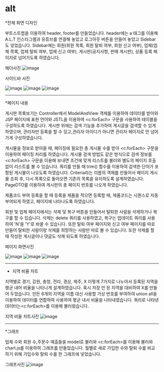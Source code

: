 # alt

*전체 화면 디자인 

부트스트랩을 이용하여 header, footer를 만들었습니다.
header에는 a 태그를 이용해 A.L.T 인스타그램과 유튜브를 연결해 놓았고 로그아웃 버튼을 만들어 놓았고 Sidebar도 넣었습니다.
Sidebar에는 회원(회원 목록, 회원 탈퇴 여부, 회원 신고 여부), 업체(업체 목록, 업체 탈퇴 여부, 업체 신고 여부),
게시판(공지사항, 판매 게시판), 상품 등록 페이지로 넘어가도록 하였습니다.

헤더사진
![image](https://user-images.githubusercontent.com/81661575/114122161-a9b7c000-992a-11eb-939f-53192a9c6a32.png)

사이드바 사진

 ![image](https://user-images.githubusercontent.com/81661575/114121947-4b8add00-992a-11eb-90c5-6b2d8a540f7d.png)
 ![image](https://user-images.githubusercontent.com/81661575/114122006-65c4bb00-992a-11eb-8fc7-9d25af94b12d.png)
 ![image](https://user-images.githubusercontent.com/81661575/114122063-7aa14e80-992a-11eb-906c-edd276736f84.png)


------------------------------------------------------------------------------------------------------------------------

*페이지 내용

게시판 목록보기는 Controller에서 ModelAndView 객체를 이용하여 데이터를 받아와 JSP 페이지에 표현 언어와 JSTL을 이용하여 <c:forEach> 구문을 사용하여 테이블을 구성하도록 하였습니다.
게시판 위에는 검색 기능을 추가하여 게시글을 검색할 수 있게 하였으며, 관리자만 등록을 할 수 있고,관리자 아이디가 아니면 관리자 페이지로 안 넘어가게 구성하였습니다.

게시물을 정보로 받아올 때, 페이징에 필요한 총 게시물 수를 받아 <c:forEach> 구문을 이용하여 페이징 처리를 하였습니다.
게시물 검색 방법도 같은 방식으로 검색 정보를 <c:forEach> 구문을 이용해 보내면 조건에 맞게 리스트를 불러와 별도의 페이지 호출 없이 리스트를 볼 수 있습니다.
쿼리를 만들 때 trim() 함수를 이용하여 검색한 단어가 포함된 게시물이 나오도록 하였습니다.
Criteria라는 이름의 객체를 만들어서 페이지 게시물 조회 후, 다시 목록으로 돌아오면 기존의 목록을 유지하도록 설계하였습니다.
PageDTO를 이용하여 게시판의 총 페이지 번호를 나오게 하였습니다.

제품코드 부여 등록을 할 때 등록을 제품을 적으면 등록할 때, 제품코드는 시퀀스로 자동 부여되게 하였고, 페이지에 나타나도록 하였습니다.

회원 및 업체 페이지에서는 삭제 및 복구 버튼을 만들어서 탈퇴한 사람을 삭제하거나 복구를 할 수 있습니다. 삭제는 delete 쿼리를 사용하였고,
복구는 업데이트 쿼리를 사용하여 'N'을 'Y'로 바꿀 수 있습니다. 또한 탈퇴 여부 페이지와 신고 여부 페이지를 따로 만들어 탈퇴한 사람이랑 삭제를 희망하는 사람만 따로 볼 수 있습니다. 또한 삭제를 할 때 작성한 게시글이나 댓글도 삭제 되도록 하였습니다.



페이지 화면사진

![image](https://user-images.githubusercontent.com/81661575/114122332-061adf80-992b-11eb-930b-dba6211c3fd6.png)
![image](https://user-images.githubusercontent.com/81661575/114122393-22b71780-992b-11eb-97a7-b268833be295.png)
![image](https://user-images.githubusercontent.com/81661575/114124227-ee455a80-992e-11eb-9234-c607f563ca07.png)



------------------------------------------------------------------------------------------------------------------------
* 지역 비율 차트

지역별로 경기, 강원, 충청, 전라, 경상, 제주, X 이렇게 7가지로 나누어서 등록된 지역을 평균 내어 비율을 나타나게 설계하였습니다.
혹시 저장 안 된 지역을 대비하여 X를 만들어 두었습니다. 만든 6개의 지역을 이름 대신 사용할 가상 번호를 부여하여 union all을 이용하여 데이터를 연합하여 사용하여 평균 내서 비율을 나타내였습니다.
쿼리로 나타낸 데이터는<c:forEach>를 이용해 불러왔습니다.

지역 비율 차트사진
![image](https://user-images.githubusercontent.com/81661575/114122861-1ed7c500-992c-11eb-91dd-e1f694f82ae6.png)



------------------------------------------------------------------------------------------------------------------------
*그래프

업체 수와 회원 수,주문수 매출들을 model로 불러와 <c:forEach>를 이용해 불러와 chart.js를 이용하여 그래프를 만들었습니다.
월별로 새로 가입한 수와 탈퇴 수를 비교하기 위해 가입수와 탈퇴 수를 한 그래프에 넣었습니다.

그래프사진
![image](https://user-images.githubusercontent.com/81661575/114122906-344cef00-992c-11eb-8ad3-a835b921a3a1.png)





